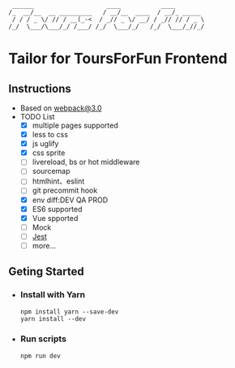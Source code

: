 ```
 ______                    ____           ____
/_  __/__  __ _________   / __/__  ____  / __/_ _____
 / / / _ \/ // / __(_-<  / _// _ \/ __/ / _// // / _ \
/_/  \___/\___/_/ /___/ /_/  \___/_/   /_/  \___/_//_/
```

# Tailor for ToursForFun Frontend

## Instructions
- Based on webpack@3.0
- TODO List
	- [x] multiple pages supported
	- [x] less to css
	- [x] js uglify
	- [x] css sprite
	- [ ] livereload, bs or hot middleware
	- [ ] sourcemap
	- [ ] htmlhint、eslint
	- [ ] git precommit hook
	- [x] env diff:DEV QA PROD
	- [x] ES6 supported
	- [x] Vue spported
	- [ ] Mock
	- [ ] [Jest](http://facebook.github.io/jest/docs/zh-Hans/getting-started.html)
	- [ ] more...

## Geting Started
- ### Install with Yarn

    ```
    npm install yarn --save-dev
	yarn install --dev
    ```
- ### Run scripts

    ```
	npm run dev
    ```
